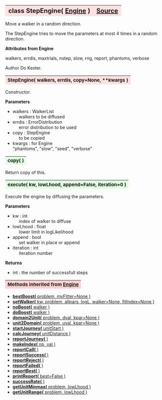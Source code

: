---
---
<br><br>

<a name="StepEngine"></a>
<table><thead style="background-color:#FFE0E0; width:100%; font-size:20px"><tr><th style="text-align:left">
<strong>class StepEngine(</strong> <a href="./Engine.html">Engine</a> )</th><th style="text-align:right"><a href=https://github.com/dokester/BayesicFitting/blob/master/BayesicFitting/source/StepEngine.py target=_blank>Source</a></th></tr></thead></table>
<p>

Move a walker in a random direction.

The StepEngine tries to move the parameters at most 4 times in
a random direction.

<b>Attributes from Engine</b>

walkers, errdis, maxtrials, nstep, slow, rng, report, phantoms, verbose   


Author       Do Kester.


<a name="StepEngine"></a>
<table><thead style="background-color:#FFE0E0; width:100%; font-size:15px"><tr><th style="text-align:left">
<strong>StepEngine(</strong> walkers, errdis, copy=None, **kwargs ) 
</th></tr></thead></table>
<p>

Constructor.

<b>Parameters</b>

* walkers  :  WalkerList<br>
&nbsp;&nbsp;&nbsp;&nbsp; walkers to be diffused<br>
* errdis  :  ErrorDistribution<br>
&nbsp;&nbsp;&nbsp;&nbsp; error distribution to be used<br>
* copy  :  StepEngine<br>
&nbsp;&nbsp;&nbsp;&nbsp; to be copied<br>
* kwargs  :  for Engine<br>
    "phantoms", "slow", "seed", "verbose"

<a name="copy"></a>
<table><thead style="background-color:#E0FFE0; width:100%; font-size:15px"><tr><th style="text-align:left">
<strong>copy(</strong> )
</th></tr></thead></table>
<p>
Return copy of this. 

<a name="execute"></a>
<table><thead style="background-color:#E0FFE0; width:100%; font-size:15px"><tr><th style="text-align:left">
<strong>execute(</strong> kw, lowLhood, append=False, iteration=0 )
</th></tr></thead></table>
<p>

Execute the engine by diffusing the parameters.

<b>Parameters</b>

* kw  :  int<br>
&nbsp;&nbsp;&nbsp;&nbsp; index of walker to diffuse<br>
* lowLhood  :  float<br>
&nbsp;&nbsp;&nbsp;&nbsp; lower limit in logLikelihood<br>
* append  :  bool<br>
&nbsp;&nbsp;&nbsp;&nbsp; set walker in place or append<br>
* iteration  :  int<br>
&nbsp;&nbsp;&nbsp;&nbsp; iteration number<br>

<b>Returns</b>

* int  :  the number of successfull steps<br>


<table><thead style="background-color:#FFD0D0; width:100%; font-size:15px"><tr><th style="text-align:left">
<strong>Methods inherited from</strong> <a href="./Engine.html">Engine</a></th></tr></thead></table>


* [<strong>bestBoost(</strong> problem, myFitter=None ) ](./Engine.md#bestBoost)
* [<strong>setWalker(</strong> kw, problem, allpars, logL, walker=None, fitIndex=None ) ](./Engine.md#setWalker)
* [<strong>noBoost(</strong> walker ) ](./Engine.md#noBoost)
* [<strong>doBoost(</strong> walker ) ](./Engine.md#doBoost)
* [<strong>domain2Unit(</strong> problem, dval, kpar=None ) ](./Engine.md#domain2Unit)
* [<strong>unit2Domain(</strong> problem, uval, kpar=None ) ](./Engine.md#unit2Domain)
* [<strong>startJourney(</strong> unitStart ) ](./Engine.md#startJourney)
* [<strong>calcJourney(</strong> unitDistance ) ](./Engine.md#calcJourney)
* [<strong>reportJourney(</strong> ) ](./Engine.md#reportJourney)
* [<strong>makeIndex(</strong> np, val ) ](./Engine.md#makeIndex)
* [<strong>reportCall(</strong> )](./Engine.md#reportCall)
* [<strong>reportSuccess(</strong> )](./Engine.md#reportSuccess)
* [<strong>reportReject(</strong> )](./Engine.md#reportReject)
* [<strong>reportFailed(</strong> )](./Engine.md#reportFailed)
* [<strong>reportBest(</strong> )](./Engine.md#reportBest)
* [<strong>printReport(</strong> best=False ) ](./Engine.md#printReport)
* [<strong>successRate(</strong> ) ](./Engine.md#successRate)
* [<strong>getUnitMinmax(</strong> problem, lowLhood ) ](./Engine.md#getUnitMinmax)
* [<strong>getUnitRange(</strong> problem, lowLhood ) ](./Engine.md#getUnitRange)
